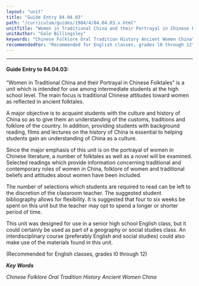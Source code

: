 ```yaml
---
layout: "unit"
title: "Guide Entry 84.04.03"
path: "/curriculum/guides/1984/4/84.04.03.x.html"
unitTitle: "Women in Traditional China and their Portrayal in Chinese Folktales"
unitAuthor: "Gale Billingsley"
keywords: "Chinese Folklore Oral Tradition History Ancient Women China"
recommendedFor: "Recommended for English classes, grades l0 through 12"
---
```

<body>
<hr/>
 <h4>
  Guide Entry to 84.04.03:
 </h4>
 “Women in Traditional China and their Portrayal in Chinese Folktales” is a unit which is intended for use among intermediate students at the high school level.  The main focus is traditional Chinese attitudes toward women as reflected in ancient folktales.
 <p>
  A major objective is to acquaint students with the culture and history of China so as to give them an understanding of the customs, traditions and folklore of the country.  In addition, providing students with background reading, films and lectures on the history of China is essential to helping students gain an understanding of China as a culture.
 </p>
 <p>
  Since the major emphasis of this unit is on the portrayal of women in Chinese literature, a number of folktales as well as a novel will be examined.  Selected readings which provide information concerning traditional and contemporary roles of women in China, folklore of women and traditional beliefs and attitudes about women have been included.
 </p>
 <p>
  The number of selections which students are required to read can be left to the discretion of the classroom teacher.  The suggested student bibliography allows for flexibility.  It is suggested that four to six weeks be spent on this unit but the teacher may opt to spend a longer or shorter period of time.
 </p>
 <p>
  This unit was designed for use in a senior high school English class, but it could certainly be used as part of a geography or social studies class.  An interdisciplinary course (preferably English and social studies) could also make use of the materials found in this unit.
 </p>
 <p>
  (Recommended for English classes, grades l0 through 12)
 </p>
<p>
  <b>
   <i>
    Key Words
   </i>
  </b>
  <br/>
 </p>
 <p>
  <i>
   Chinese Folklore Oral Tradition History Ancient Women China
  </i>
 </p>

</body>